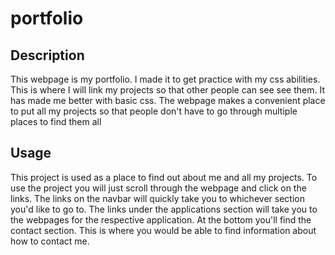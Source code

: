 # portfolio

## Description

This webpage is my portfolio. I made it to get practice with my css abilities. This is where I will link my projects so that other people can see see them. It has made me better with basic css. The webpage makes a convenient place to put all my projects so that people don't have to go through multiple places to find them all

## Usage

This project is used as a place to find out about me and all my projects. To use the project you will just scroll through the webpage and click on the links. The links on the navbar will quickly take you to whichever section you'd like to go to. The links under the applications section will take you to the webpages for the respective application. At the bottom you'll find the contact section. This is where you would be able to find information about how to contact me.
